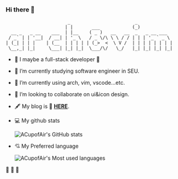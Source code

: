 ### Hi there 👋

<!--
**ACupofAir/ACupofAir** is a ✨ _special_ ✨ repository because its `README.md` (this file) appears on your GitHub profile.

Here are some ideas to get you started:

- 🔭 I’m currently working on ...
- 🌱 I’m currently learning ...
- 👯 I’m looking to collaborate on ...
- 🤔 I’m looking for help with ...
- 💬 Ask me about ...
- 📫 How to reach me: ...
- 😄 Pronouns: ...
- ⚡ Fun fact: ...
-->
```shell
                       _                        _              
                      | |       ___            (_)             
  __ _   _ __    ___  | |__    ( _ )   __   __  _   _ __ ___   
 / _` | | '__|  / __| | '_ \   / _ \/\ \ \ / / | | | '_ ` _ \  
| (_| | | |    | (__  | | | | | (_>  <  \ V /  | | | | | | | | 
 \__,_| |_|     \___| |_| |_|  \___/\/   \_/   |_| |_| |_| |_| 
```                                                               

- 🔰 I maybe a full-stack developer 🤦
- 🔭 I’m currently studying software engineer in SEU.
- 🌱 I’m currently using arch, vim, vscode...etc.
- 👯 I’m looking to collaborate on ui&icon design.
- 🖋️ My blog is 📎 [**HERE**](https://acupofair.github.io). 

- 💻 My github stats

  ![ACupofAir's GitHub stats](https://github-readme-stats.vercel.app/api?username=acupofair&show_icons=true&theme=radical)
- 💘 My Preferred language

  ![ACupofAir's Most used languages](https://github-readme-stats.vercel.app/api/top-langs/?username=acupofair&layout=compact&langs_count=10&show_icons=true&theme=radical)

👊 👊 👊
